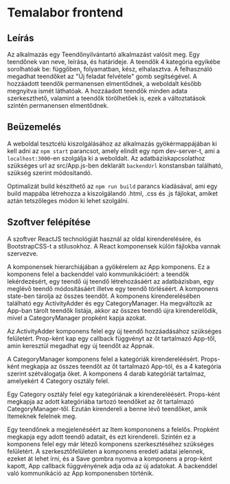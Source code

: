 # Temalabor frontend

## Leírás

Az alkalmazás egy Teendőnyilvántartó alkalmazást valósít meg. Egy teendőnek van neve, leírása, és határideje. A teendők 4 kategória egyikébe sorolhatóak be: függőben, folyamatban, kész, elhalasztva. A felhasználó megadhat teendőket az "Új feladat felvétele" gomb segítségével. A hozzáadott teendők permanensen elmentődnek, a weboldalt később megnyitva ismét láthatóak. A hozzáadott teendők minden adata szerkeszthető, valamint a teendők törölhetőek is, ezek a változtatások szintén permanensen elmentődnek.

## Beüzemelés

A weboldal tesztcélú kiszolgálásához az alkalmazás gyökérmappájában ki kell adni az `npm start` parancsot, amely elindít egy npm dev-server-t, ami a `localhost:3000`-en szolgálja ki a weboldalt. Az adatbáziskapcsolathoz szükséges url az src/App.js-ben deklarált `backendUrl` konstansban található, szükség szerint módosítandó.

Optimalizát build készíthető az `npm run build` parancs kiadásával, ami egy build mappába létrehozza a kiszolgálandó .html, .css és .js fájlokat, amiket aztán tetszőleges módon ki lehet szolgálni.

## Szoftver felépítése

A szoftver ReactJS technológiát használ az oldal kirenderelésére, és BootstrapCSS-t a stílusokhoz. A React komponensek külön fájlokba vannak szervezve.

A komponensek hierarchiájában a gyökérelem az App komponens. Ez a komponens felel a backenddel való kommunikációért: a teendők lekérdezésért, egy teendő új teendő létrehozásáért az adatbázisban, egy meglévő teendő módosításáért illetve egy teendő törléséért. A komponens state-ben tárolja az összes teendőt. A komponens kirenderelésében található egy ActivityAdder és egy CategoryManager. Ha megváltozik az App-ban tárolt teendők listája, akkor az összes teendő újra kirenderelődik, mivel a CategoryManager propként kapja azokat.

Az ActivityAdder komponens felel egy új teendő hozzáadásához szükséges felületért. Prop-ként kap egy callback függvényt az őt tartalmazó App-től, amin keresztül megadhat egy új teendőt az Appnak.

A CategoryManager komponens felel a kategóriák kirendereléésért. Props-ként megkapja az összes teendőt az őt tartalmazó App-tól, és a 4 kategória szerint szétválogatja őket. A komponens 4 darab kategóriát tartalmaz, amelyekért 4 Category osztály felel.

Egy Category osztály felel egy kategóriának a kirendereléésért. Props-ként megkapja az adott kategóriába tartozó teendőket az őt tartalmazó CategoryManager-től. Ezután kirendereli a benne lévő teendőket, amik Itemeknek felelnek meg.

Egy teendőnek a megjelenéséért az Item kompononens a felelős. Propként megkapja egy adott teendő adatait, és ezt kirendereli. Szintén ez a komponens felel egy már létező komponens szerkesztéséhez szükséges felületért. A szerkesztőfelületen a komponens eredeti adatai jelennek, ezeket át lehet írni, és a Save gombra nyomva a komponens a prop-ként kapott, App callback függvényének adja oda az új adatokat. A backenddel való kommunikáció az App komponensben történik. 